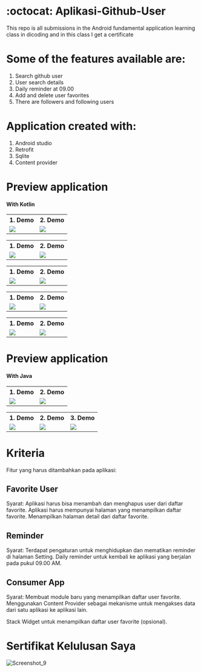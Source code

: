 # :octocat: Aplikasi-Github-User

 This repo is all submissions in the Android fundamental application learning class in dicoding and in this class I get a certificate

# Some of the features available are:

  1. Search github user
  2. User search details
  3. Daily reminder at 09.00
  4. Add and delete user favorites
  5. There are followers and following users

# Application created with:

  1. Android studio
  2. Retrofit
  3. Sqlite
  4. Content provider
  
# Preview application
 #### With Kotlin
 
 
<table style="width:100%">
  <tr>
    <th>1. Demo </th>
    <th>2. Demo</th> 
  </tr>
  <tr>
    <td><img src = "https://user-images.githubusercontent.com/53173709/87319494-e7cab380-c553-11ea-9a84-62f4088bf56c.png"/></td> 
    <td><img src = "https://user-images.githubusercontent.com/53173709/87319504-ea2d0d80-c553-11ea-846d-ed33c6379ccf.png"/></td> 
   
  </tr>
</table>
 
 <table style="width:100%">
  <tr>
    <th>1. Demo </th>
    <th>2. Demo</th> 
  </tr>
  <tr>
    <td><img src = "https://user-images.githubusercontent.com/53173709/87319506-eac5a400-c553-11ea-892f-d7e713524a95.png"/></td> 
    <td><img src = "https://user-images.githubusercontent.com/53173709/87319508-ebf6d100-c553-11ea-93c0-566cfe3baf09.png"/></td> 
   
  </tr>
</table>

 <table style="width:100%">
  <tr>
    <th>1. Demo </th>
    <th>2. Demo</th> 
  </tr>
  <tr>
    <td><img src = "https://user-images.githubusercontent.com/53173709/87319513-ed27fe00-c553-11ea-956d-51f2a94b0dcc.png"/></td> 
    <td><img src = "https://user-images.githubusercontent.com/53173709/87319515-edc09480-c553-11ea-981b-cddda558509f.png"/></td> 
   
  </tr>
</table>

 <table style="width:100%">
  <tr>
    <th>1. Demo </th>
    <th>2. Demo</th> 
  </tr>
  <tr>
    <td><img src = "https://user-images.githubusercontent.com/53173709/87319520-eef1c180-c553-11ea-83e0-7a1fd2e749e3.png"/></td> 
    <td><img src = "https://user-images.githubusercontent.com/53173709/87319521-ef8a5800-c553-11ea-8dc5-2ba588e3d2b9.png"/></td> 
   
  </tr>
</table>

 <table style="width:100%">
  <tr>
    <th>1. Demo </th>
    <th>2. Demo</th> 
  </tr>
  <tr>
    <td><img src = "https://user-images.githubusercontent.com/53173709/87319526-f022ee80-c553-11ea-82d1-afbd4a0099be.png"/></td> 
    <td><img src = "https://user-images.githubusercontent.com/53173709/87319531-f1541b80-c553-11ea-88c0-696e8e92001f.png"/></td> 
   
  </tr>
</table>
 
 # Preview application
 #### With Java
 
 
  <table style="width:100%">
  <tr>
    <th>1. Demo </th>
    <th>2. Demo</th> 
  </tr>
  <tr>
    <td><img src = "https://user-images.githubusercontent.com/53173709/81827581-17187080-9563-11ea-9b2e-a2fbec938bbe.png"/></td> 
    <td><img src = "https://user-images.githubusercontent.com/53173709/81827630-25ff2300-9563-11ea-80f4-cf54a19b802f.png"/></td> 
   
  </tr>
</table>

  <table style="width:100%">
  <tr>
    <th>1. Demo </th>
    <th>2. Demo</th> 
    <th>3. Demo</th> 
  </tr>
  <tr>
    <td><img src = "https://user-images.githubusercontent.com/53173709/81827708-3d3e1080-9563-11ea-9df9-acb1a23ccd08.png"/></td> 
    <td><img src = "https://user-images.githubusercontent.com/53173709/81827730-40d19780-9563-11ea-8381-b5b7046c2c40.png"/></td> 
    <td><img src = "https://user-images.githubusercontent.com/53173709/81827732-4202c480-9563-11ea-8e77-d033c55d01bc.png"/></td> 
   
  </tr>
</table>



# Kriteria
Fitur yang harus ditambahkan pada aplikasi:

## Favorite User
Syarat:
Aplikasi harus bisa menambah dan menghapus user dari daftar favorite.
Aplikasi harus mempunyai halaman yang menampilkan daftar favorite.
Menampilkan halaman detail dari daftar favorite.

## Reminder
Syarat:
Terdapat pengaturan untuk menghidupkan dan mematikan reminder di halaman Setting.
Daily reminder untuk kembali ke aplikasi yang berjalan pada pukul 09.00 AM.

## Consumer App
Syarat:
Membuat module baru yang menampilkan daftar user favorite.
Menggunakan Content Provider sebagai mekanisme untuk mengakses data dari satu aplikasi ke aplikasi lain.

Stack Widget untuk menampilkan daftar user favorite (opsional).

# Sertifikat Kelulusan Saya 

![Screenshot_9](https://user-images.githubusercontent.com/53173709/93494283-0de74800-f937-11ea-8a5b-ff13cfe2fb9c.png)


 


